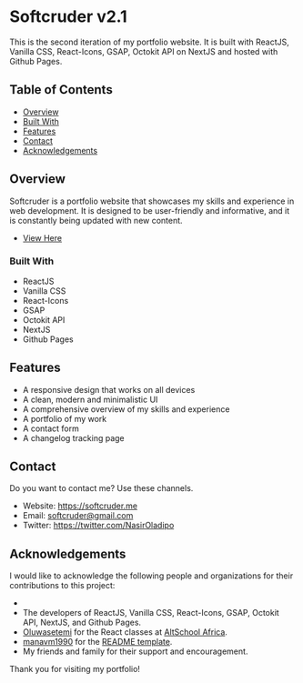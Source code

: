 # Softcruder v2.1

This is the second iteration of my portfolio website. It is built with ReactJS, Vanilla CSS, React-Icons, GSAP, Octokit API on NextJS and hosted with Github Pages.
## Table of Contents

- [Overview](#overview)
- [Built With](#built-with)
- [Features](#features)
- [Contact](#contact)
- [Acknowledgements](#acknowledgements)

## Overview

Softcruder is a portfolio website that showcases my skills and experience in web development. It is designed to be user-friendly and informative, and it is constantly being updated with new content.

* [View Here](https://softcruder.me)
<!-- TODO: Add a screenshot of the live project.
    1. Link to a 'live demo.'
    2. Describe your overall experience in a couple of sentences.
    3. List a few specific technical things that you learned or improved on.
    4. Share any other tips or guidance for others attempting this or something similar.
 -->

### Built With

<!-- TODO: List any MAJOR libraries/frameworks (e.g. React, Tailwind) with links to their homepages. -->
* ReactJS
* Vanilla CSS
* React-Icons
* GSAP
* Octokit API
* NextJS
* Github Pages

## Features

<!-- TODO: List what specific 'user problems' that this application solves. -->
* A responsive design that works on all devices
* A clean, modern and minimalistic UI
* A comprehensive overview of my skills and experience
* A portfolio of my work
* A contact form
* A changelog tracking page


## Contact

Do you want to contact me? Use these channels.

* Website: <https://softcruder.me>
* Email: softcruder@gmail.com
* Twitter: <https://twitter.com/NasirOladipo>
<!-- TODO: Include icons and links to your RELEVANT, PROFESSIONAL 'DEV-ORIENTED' social media. LinkedIn and dev.to are minimum. -->

## Acknowledgements

I would like to acknowledge the following people and organizations for their contributions to this project:

* 
* The developers of ReactJS, Vanilla CSS, React-Icons, GSAP, Octokit API, NextJS, and Github Pages.
* [Oluwasetemi](https://github.com/oluwasetemi) for the React classes at [AltSchool Africa](https://altschoolafrica.com).
* [manavm1990](https://github.com/manavm1990) for the [README template](https://gist.github.com/manavm1990).
* My friends and family for their support and encouragement.

Thank you for visiting my portfolio!